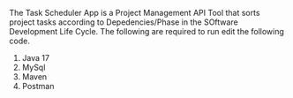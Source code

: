 The Task Scheduler App is a Project Management API Tool that sorts project tasks according to Depedencies/Phase in the SOftware Development Life Cycle. The following are required to run edit the following code.

1. Java 17
2. MySql
3. Maven
4. Postman
